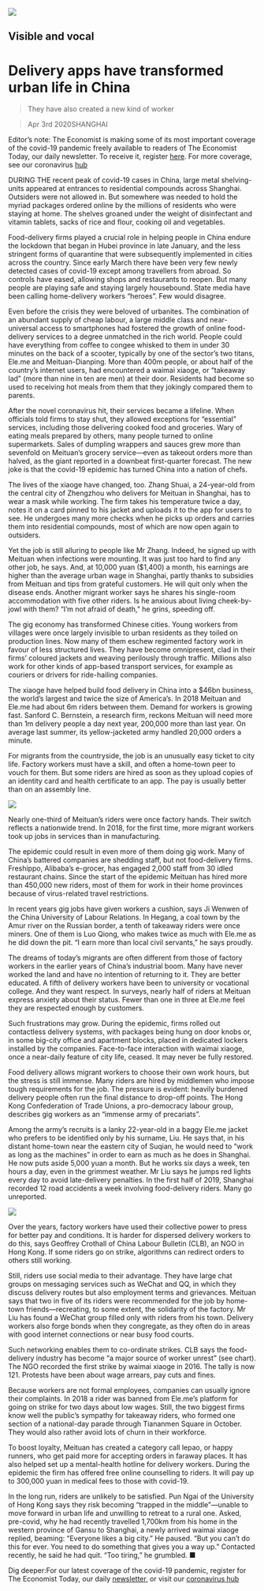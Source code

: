 ![](./images/20200404_CNP002.jpg)

## Visible and vocal

# Delivery apps have transformed urban life in China

> They have also created a new kind of worker

> Apr 3rd 2020SHANGHAI

Editor’s note: The Economist is making some of its most important coverage of the covid-19 pandemic freely available to readers of The Economist Today, our daily newsletter. To receive it, register [here](https://www.economist.com//newslettersignup). For more coverage, see our coronavirus [hub](https://www.economist.com//coronavirus)

DURING THE recent peak of covid-19 cases in China, large metal shelving-units appeared at entrances to residential compounds across Shanghai. Outsiders were not allowed in. But somewhere was needed to hold the myriad packages ordered online by the millions of residents who were staying at home. The shelves groaned under the weight of disinfectant and vitamin tablets, sacks of rice and flour, cooking oil and vegetables.

Food-delivery firms played a crucial role in helping people in China endure the lockdown that began in Hubei province in late January, and the less stringent forms of quarantine that were subsequently implemented in cities across the country. Since early March there have been very few newly detected cases of covid-19 except among travellers from abroad. So controls have eased, allowing shops and restaurants to reopen. But many people are playing safe and staying largely housebound. State media have been calling home-delivery workers “heroes”. Few would disagree.

Even before the crisis they were beloved of urbanites. The combination of an abundant supply of cheap labour, a large middle class and near-universal access to smartphones had fostered the growth of online food-delivery services to a degree unmatched in the rich world. People could have everything from coffee to congee whisked to them in under 30 minutes on the back of a scooter, typically by one of the sector’s two titans, Ele.me and Meituan-Dianping. More than 400m people, or about half of the country’s internet users, had encountered a waimai xiaoge, or “takeaway lad” (more than nine in ten are men) at their door. Residents had become so used to receiving hot meals from them that they jokingly compared them to parents.

After the novel coronavirus hit, their services became a lifeline. When officials told firms to stay shut, they allowed exceptions for “essential” services, including those delivering cooked food and groceries. Wary of eating meals prepared by others, many people turned to online supermarkets. Sales of dumpling wrappers and sauces grew more than sevenfold on Meituan’s grocery service—even as takeout orders more than halved, as the giant reported in a downbeat first-quarter forecast. The new joke is that the covid-19 epidemic has turned China into a nation of chefs.

The lives of the xiaoge have changed, too. Zhang Shuai, a 24-year-old from the central city of Zhengzhou who delivers for Meituan in Shanghai, has to wear a mask while working. The firm takes his temperature twice a day, notes it on a card pinned to his jacket and uploads it to the app for users to see. He undergoes many more checks when he picks up orders and carries them into residential compounds, most of which are now open again to outsiders.

Yet the job is still alluring to people like Mr Zhang. Indeed, he signed up with Meituan when infections were mounting. It was just too hard to find any other job, he says. And, at 10,000 yuan ($1,400) a month, his earnings are higher than the average urban wage in Shanghai, partly thanks to subsidies from Meituan and tips from grateful customers. He will quit only when the disease ends. Another migrant worker says he shares his single-room accommodation with five other riders. Is he anxious about living cheek-by-jowl with them? “I’m not afraid of death,” he grins, speeding off.

The gig economy has transformed Chinese cities. Young workers from villages were once largely invisible to urban residents as they toiled on production lines. Now many of them eschew regimented factory work in favour of less structured lives. They have become omnipresent, clad in their firms’ coloured jackets and weaving perilously through traffic. Millions also work for other kinds of app-based transport services, for example as couriers or drivers for ride-hailing companies.

The xiaoge have helped build food delivery in China into a $46bn business, the world’s largest and twice the size of America’s. In 2018 Meituan and Ele.me had about 6m riders between them. Demand for workers is growing fast. Sanford C. Bernstein, a research firm, reckons Meituan will need more than 1m delivery people a day next year, 200,000 more than last year. On average last summer, its yellow-jacketed army handled 20,000 orders a minute.

For migrants from the countryside, the job is an unusually easy ticket to city life. Factory workers must have a skill, and often a home-town peer to vouch for them. But some riders are hired as soon as they upload copies of an identity card and health certificate to an app. The pay is usually better than on an assembly line.

![](./images/20200404_CNC224.png)

Nearly one-third of Meituan’s riders were once factory hands. Their switch reflects a nationwide trend. In 2018, for the first time, more migrant workers took up jobs in services than in manufacturing.

The epidemic could result in even more of them doing gig work. Many of China’s battered companies are shedding staff, but not food-delivery firms. Freshippo, Alibaba’s e-grocer, has engaged 2,000 staff from 30 idled restaurant chains. Since the start of the epidemic Meituan has hired more than 450,000 new riders, most of them for work in their home provinces because of virus-related travel restrictions.

In recent years gig jobs have given workers a cushion, says Ji Wenwen of the China University of Labour Relations. In Hegang, a coal town by the Amur river on the Russian border, a tenth of takeaway riders were once miners. One of them is Luo Qiong, who makes twice as much with Ele.me as he did down the pit. “I earn more than local civil servants,” he says proudly.

The dreams of today’s migrants are often different from those of factory workers in the earlier years of China’s industrial boom. Many have never worked the land and have no intention of returning to it. They are better educated. A fifth of delivery workers have been to university or vocational college. And they want respect. In surveys, nearly half of riders at Meituan express anxiety about their status. Fewer than one in three at Ele.me feel they are respected enough by customers.

Such frustrations may grow. During the epidemic, firms rolled out contactless delivery systems, with packages being hung on door knobs or, in some big-city office and apartment blocks, placed in dedicated lockers installed by the companies. Face-to-face interaction with waimai xiaoge, once a near-daily feature of city life, ceased. It may never be fully restored.

Food delivery allows migrant workers to choose their own work hours, but the stress is still immense. Many riders are hired by middlemen who impose tough requirements for the job. The pressure is evident: heavily burdened delivery people often run the final distance to drop-off points. The Hong Kong Confederation of Trade Unions, a pro-democracy labour group, describes gig workers as an “immense army of precariats”.

Among the army’s recruits is a lanky 22-year-old in a baggy Ele.me jacket who prefers to be identified only by his surname, Liu. He says that, in his distant home-town near the eastern city of Suqian, he would need to “work as long as the machines” in order to earn as much as he does in Shanghai. He now puts aside 5,000 yuan a month. But he works six days a week, ten hours a day, even in the grimmest weather. Mr Liu says he jumps red lights every day to avoid late-delivery penalties. In the first half of 2019, Shanghai recorded 12 road accidents a week involving food-delivery riders. Many go unreported.

![](./images/20200404_CNP001.jpg)

Over the years, factory workers have used their collective power to press for better pay and conditions. It is harder for dispersed delivery workers to do this, says Geoffrey Crothall of China Labour Bulletin (CLB), an NGO in Hong Kong. If some riders go on strike, algorithms can redirect orders to others still working.

Still, riders use social media to their advantage. They have large chat groups on messaging services such as WeChat and QQ, in which they discuss delivery routes but also employment terms and grievances. Meituan says that two in five of its riders were recommended for the job by home-town friends—recreating, to some extent, the solidarity of the factory. Mr Liu has found a WeChat group filled only with riders from his town. Delivery workers also forge bonds when they congregate, as they often do in areas with good internet connections or near busy food courts.

Such networking enables them to co-ordinate strikes. CLB says the food-delivery industry has become “a major source of worker unrest” (see chart). The NGO recorded the first strike by waimai xiaoge in 2016. The tally is now 121. Protests have been about wage arrears, pay cuts and fines.

Because workers are not formal employees, companies can usually ignore their complaints. In 2018 a rider was banned from Ele.me’s platform for going on strike for two days about low wages. Still, the two biggest firms know well the public’s sympathy for takeaway riders, who formed one section of a national-day parade through Tiananmen Square in October. They would also rather avoid lots of churn in their workforce.

To boost loyalty, Meituan has created a category call lepao, or happy runners, who get paid more for accepting orders in faraway places. It has also helped set up a mental-health hotline for delivery workers. During the epidemic the firm has offered free online counselling to riders. It will pay up to 300,000 yuan in medical fees to those with covid-19.

In the long run, riders are unlikely to be satisfied. Pun Ngai of the University of Hong Kong says they risk becoming “trapped in the middle”—unable to move forward in urban life and unwilling to retreat to a rural one. Asked, pre-covid, why he had recently travelled 1,700km from his home in the western province of Gansu to Shanghai, a newly arrived waimai xiaoge replied, beaming: “Everyone likes a big city.” He paused. “But you can’t do this for ever. You need to do something that gives you a way up.” Contacted recently, he said he had quit. “Too tiring,” he grumbled. ■

Dig deeper:For our latest coverage of the covid-19 pandemic, register for The Economist Today, our daily [newsletter](https://www.economist.com//newslettersignup), or visit our [coronavirus hub](https://www.economist.com//coronavirus)